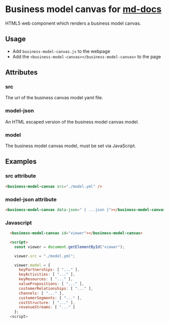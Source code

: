# Business model canvas for [md-docs](https://github.com/biz-dev-ops/md-docs-cli)

HTML5 web component which renders a business model canvas.

## Usage

- Add `business-model-canvas.js` to the webpage
- Add the `<business-model-canvas></business-model-canvas>` to the page

## Attributes

### src

The url of the business canvas model yaml file.

### model-json

An HTML escaped version of the business model canvas model.

### model

The business model canvas model, must be set via JavaScript.

## Examples

### src attribute

```html
<business-model-canvas src="./model.yml" />
```

### model-json attribute

```html
<business-model-canvas data-json=" { ...json }"></business-model-canvas>
```

### Javascript

```html
  <business-model-canvas id="viewer"></business-model-canvas>

  <script>
    const viewer = document.getElementById("viewer");

    viewer.src = "./model.yml";

    viewer.model = {
      keyPartnerships: [ "..." ],
      keyActivities: [ "..." ],
      keyResources: [ "..." ],
      valuePropositions: [ "..." ],
      customerRelationships: [ "..." ],
      channels: [ "..." ],
      customerSegments: [ "..." ],
      costStructure: [ "..." ],
      revenueStreams: [ "..." ]
    };
  <script>
```